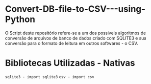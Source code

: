 # Convert-DB-file-to-CSV---using-Python

O Script deste repositório refere-se a um dos possiveis algoritmos de conversão de arquivos de banco de dados criado com SQLITE3 e sua conversão para o formato de leitura em outros softwares - o CSV.

# Bibliotecas Utilizadas - Nativas
```sqlite3 - import sqlite3```
```csv - import csv```
